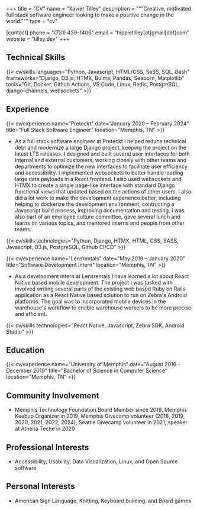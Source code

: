 +++
title = "CV"
name = "Xavier Tilley"
description = """Creative, motivated full stack software engineer looking to make a positive change in the world."""
type = "cv"

[contact]
  phone = "(731) 439-1406"
  email = "hippietilley[at]gmail[dot]com"
  website = "tilley.dev"
+++

Technical Skills
----------------

{{< cv/skills
  languages="Python, Javascript, HTML/CSS, SaSS, SQL, Bash"
  frameworks="Django, D3.js, HTMX, Bulma, Pandas, Seaborn, Matplotlib"
  tools="Git, Docker, Github Actions, VS Code, Linux, Redis, PostgreSQL, django-channels, websockets" >}}

Experience
----------

{{< cv/experience
  name="Preteckt"
  date="January 2020 – February 2024"
  title="Full Stack Software Engineer"
  location="Memphis, TN" >}}

* As a full stack software engineer at Preteckt I helped reduce technical debt and modernize a large Django project, keeping the project on the latest LTS releases. I designed and built several user interfaces for both internal and external customers, working closely with other teams and departments to optimize the new interfaces to facilitate user efficiency and accessibility. I implemented websockets to better handle loading large data payloads in a React frontend. I also used websockets and HTMX to create a single page-like interface with standard Django functional views that updated based on the actions of other users. I also did a lot work to make the development experience better, including helping to dockerize the development environment, contructing a Javascript build process, improving documentation and testing. I was also part of an employee culture committee, gave several lunch and learns on various topics, and mentored interns and people from other teams.

{{< cv/skills
  technologies="Python, Django, HTMX, HTML, CSS, SASS, Javascript, D3.js, PostgreSQL, Github CI/CD" >}}

{{< cv/experience
  name="Lensrentals"
  date="May 2019 – January 2020"
  title="Software Development Intern"
  location="Memphis, TN" >}}

* As a development intern at Lensrentals I have learned a lot about React Native based mobile development. The project I was tasked with involved writing several parts of the existing web based Ruby on Rails application as a React Native based solution to run on Zebra's Android platforms. The goal was to incorporated mobile devices in the warehouse's workflow to enable warehouse workers to be more precise and efficient.

{{< cv/skills
  technologies="React Native, Javascript, Zebra SDK, Android Studio" >}}

Education
---------

{{< cv/experience
  name="University of Memphis"
  date="August 2016 - December 2019"
  title="Bachelor of Science in Computer Science"
  location="Memphis, TN" >}}

Community Involvement
---------------------

* Memphis Technology Foundation Board Member since 2019, Memphis Keebup Organizer in 2019, Memphis Givecamp volunteer (2018, 2019, 2020, 2021, 2022, 2024), Seattle Givecamp volunteer in 2021, speaker at Athena Teche in 2020

Professional Interests
----------------------

* Accessibility, Usability, Data Visualization, Linux, and Open Source software

Personal Interests
------------------

* American Sign Language, Knitting, Keyboard building, and Board games
